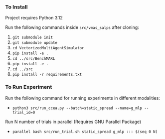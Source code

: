 ### To Install
Project requires Python 3.12

Run the following commands inside `src/vmas_salps` after cloning:
1. `git submodule init`
2. `git submodule update`
3. `cd VectorizedMultiAgentSimulator`
4. `pip install -e .`
5. `cd ../src/BenchMARL`
6. `pip install -e .`
7. `cd ../src`
8. `pip install -r requirements.txt`

### To Run Experiment

Run the following command for running experiments in different modalities:

- `python3 src/run_ccea.py --batch=static_spread --name=g_mlp --trial_id=0`

Run N number of trials in parallel (Requires GNU Parallel Package)

- `parallel bash src/run_trial.sh static_spread g_mlp ::: $(seq 0 N)`



